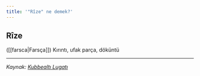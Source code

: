 ```yaml
---
title: '"Rîze" ne demek?'
---
```


## Rîze
([[farsca|Farsça]]) Kırıntı, ufak parça, döküntü

---
*Kaynak: [Kubbealtı Lugatı](https://www.lugatim.com/s/Rîze)*